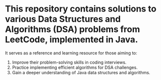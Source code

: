 # This repository contains solutions to various Data Structures and Algorithms (DSA) problems from LeetCode, implemented in Java.

It serves as a reference and learning resource for those aiming to:

1. Improve their problem-solving skills in coding interviews.
2. Practice implementing efficient algorithms for DSA challenges.
3. Gain a deeper understanding of Java data structures and algorithms.
